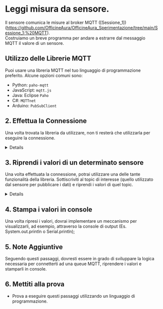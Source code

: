 # Leggi misura da sensore.

Il sensore comunica le misure al broker MQTT ([Sessione_1])(https://github.com/OfficineAura/OfficineAura_Sperimentazione/tree/main/Sessione_1:%20MQTT).<br>
Costruiamo un breve programma per andare a estrarre dal messaggio MQTT il valore di un sensore.<br>

## Utilizzo delle Librerie MQTT

Puoi usare una libreria MQTT nel tuo linguaggio di programmazione preferito. Alcune opzioni comuni sono:

- Python: `paho-mqtt`
- JavaScript: `mqtt.js`
- Java: Eclipse `Paho`
- C#: `MQTTnet`
- Arduino: `PubSubClient`
## 2. Effettua la Connessione

Una volta trovata la libreria da utilizzare, non ti resterà che utilizzarla per eseguire la connessione.<details>
- Definisci i dettagli del Broker MQTT (Indirizzo IP e porta);
- Inizializza un oggetto MQTT client nel modo in cui lo richiede la libreria che stai utilizzando;
- Implementa una funzione di connessione al broker MQTT;
- Aggiungi la logica per la sottiscrizione al topic di interesse (ad esempio: **`"BSAV00_0001/"`**;
- Implementare una funzione di callback per gestire i messaggi ricevuti dal broker;
- Avvio del loop per mantenere la connessione al broker.</details> 

## 3. Riprendi i valori di un determinato sensore

Una volta effettuata la connessione, potrai utilizzare una delle tante funzionalità della libreria. 
Sottiscriviti al topic di interesse (quello utilizzato dal sensore per pubblicare i dati) e riprendi i valori di quel topic.<details>
- Specifica il topic al quale il sensore pubblica i dati (ad esempio **`"sensor/temperature"`**;
- Implementa una funzione di messaggistica che gestirà i messaggi ricevuti dal broker quando il sensore pubblica nuovi dati.
- Estrai i valori dal payload del messaggio e gestiscili secondo le tue esigenze (ad esempio: stampali in console).</details> 

## 4. Stampa i valori in console

Una volta ripresi i valori, dovrai implementare un meccanismo per visualizzarli, ad esempio, attraverso la console di output (Es. System.out.println o Serial.println);

## 5. Note Aggiuntive

Seguendo questi passaggi, dovresti essere in grado di sviluppare la logica necessaria per connetterti ad una queue MQTT, riprendere i valori e stamparli in console.

## 6. Mettiti alla prova

- Prova a eseguire questi passaggi utilizzando un linguaggio di programmazione. 
